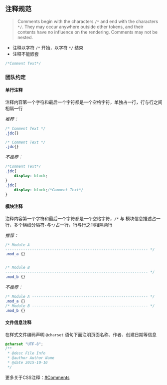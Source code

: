 注释规范
---

> Comments begin with the characters `/*` and end with the characters `*/`. They may occur anywhere outside other tokens, and their contents have no influence on the rendering. Comments may not be nested.

* 注释以字符 `/*` 开始，以字符 `*/` 结束
* 注释不能嵌套

```css
/*Comment Text*/
```

### 团队约定 

#### 单行注释

注释内容第一个字符和最后一个字符都是一个空格字符，单独占一行，行与行之间相隔一行

*推荐：*

``` css
/* Comment Text */
.jdc{}

/* Comment Text */
.jdc{}
```

*不推荐：*

```css
/*Comment Text*/
.jdc{
	display: block;
}
.jdc{
	display: block;/*Comment Text*/
}
```

#### 模块注释

注释内容第一个字符和最后一个字符都是一个空格字符，`/*` 与 模块信息描述占一行，多个横线分隔符`-`与`*/`占一行，行与行之间相隔两行

*推荐：*

```css
/* Module A
---------------------------------------------------------------- */
.mod_a {}


/* Module B
---------------------------------------------------------------- */
.mod_b {}
```

*不推荐：*

```css
/* Module A ---------------------------------------------------- */
.mod_a {}
/* Module B ---------------------------------------------------- */
.mod_b {}
```

#### 文件信息注释

在样式文件编码声明 `@charset` 语句下面注明页面名称、作者、创建日期等信息

```css
@charset "UTF-8";
/**
 * @desc File Info
 * @author Author Name
 * @date 2015-10-10
 */
```




更多关于CSS注释：[#Comments](http://www.w3.org/TR/2011/REC-CSS2-20110607/syndata.html#comments)



